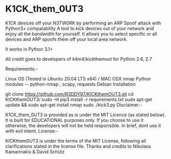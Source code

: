 # K1CK_them_0UT3
K1CK  devices off your N3TW0RK by performing an ARP Spoof attack with Python3+ compatability
A tool to kick devices out of your network and enjoy all the bandwidth for yourself. It allows you to select specific or all devices and ARP spoofs them off your local area network.

It works in Python 3.1+

All credit goes to developers of k4m4/kickthemout for Python 2.6, 2.7

Requirements:-

Linux OS (Tested in Ubuntu 20.04 LTS x64) / MAC OSX
nmap
Python modules -- python-nmap , scapy, requests
Debian Installation

git clone https://github.com/R3DDY97/KICKthemOUT3.git
cd KICKthemOUT3/
sudo -H pip3 install -r requirements.txt
sudo apt-get update && sudo apt-get install nmap
sudo   ./kick3.py
Disclaimer:-

 K1CK_them_0UT3 is provided as is under the MIT Licence (as stated below).
 It is built for EDUCATIONAL purposes only.
 If you choose to use it otherwise, the developers will not be held responsible.
 In brief, dont use it with evil intent.
License:-

KICKthem0UT3 is under the terms of the MIT License,
following all clarifications stated in the license file.
Thanks and credits to Nikolaos Kamarinakis & David Schütz